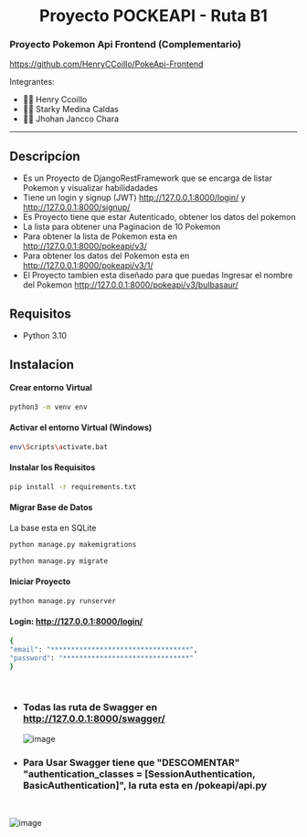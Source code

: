 <div align="center">
<h1 style="text-align: center;">Proyecto POCKEAPI - Ruta B1</h1>
</div>

### Proyecto Pokemon Api Frontend (Complementario)

https://github.com/HenryCCoillo/PokeApi-Frontend

Integrantes:

- 👨‍💻 Henry Ccoillo
- 👨‍💻 Starky Medina Caldas
- 👨‍💻 Jhohan Jancco Chara

<hr>

## Descripcíon

- Es un Proyecto de DjangoRestFramework que se encarga de listar Pokemon y visualizar habilidadades
- Tiene un login y signup (JWT) http://127.0.0.1:8000/login/ y http://127.0.0.1:8000/signup/
- Es Proyecto tiene que estar Autenticado, obtener los datos del pokemon
- La lista para obtener una Paginacion de 10 Pokemon
- Para obtener la lista de Pokemon esta en http://127.0.0.1:8000/pokeapi/v3/
- Para obtener los datos del Pokemon esta en http://127.0.0.1:8000/pokeapi/v3/1/
- El Proyecto tambien esta diseñado para que puedas Ingresar el nombre del Pokemon http://127.0.0.1:8000/pokeapi/v3/bulbasaur/

## Requisitos

- Python 3.10

## Instalacion

#### Crear entorno Virtual

```bash
python3 -m venv env
```

#### Activar el entorno Virtual (Windows)

```bash
env\Scripts\activate.bat
```

#### Instalar los Requisitos

```bash
pip install -r requirements.txt
```

#### Migrar Base de Datos

La base esta en SQLite

```bash
python manage.py makemigrations
```

```bash
python manage.py migrate
```

#### Iniciar Proyecto

```bash
python manage.py runserver
```

#### Login: http://127.0.0.1:8000/login/

```bash
{
"email": "**********************************",
"password": "*******************************"
}
```

<br>

- ### Todas las ruta de Swagger en http://127.0.0.1:8000/swagger/

  ![image](https://user-images.githubusercontent.com/86704638/217305994-0025e7e8-4b70-41f1-975d-c5572544496f.png)

- ### Para Usar Swagger tiene que "DESCOMENTAR" "authentication_classes = [SessionAuthentication, BasicAuthentication]", la ruta esta en /pokeapi/api.py

<br>

![image](https://user-images.githubusercontent.com/86704638/217306322-9bc230db-7859-47e3-a1f1-d0966c5cfa5e.png)
